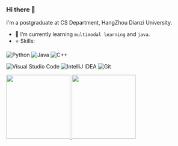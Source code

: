 ### Hi there 👋

<!--
**1219521375/1219521375** is a ✨ _special_ ✨ repository because its `README.md` (this file) appears on your GitHub profile.

Here are some ideas to get you started:

- 🔭 I’m currently working on ...
- 🌱 I’m currently learning ...
- 👯 I’m looking to collaborate on ...
- 🤔 I’m looking for help with ...
- 💬 Ask me about ...
- 📫 How to reach me: ...
- 😄 Pronouns: ...
- ⚡ Fun fact: ...
-->

I'm a postgraduate at CS Department, HangZhou Dianzi University.

- 🌱 I’m currently learning `multimodal learning` and `java`.
- ⭐ Skills:

<img alt="Python" src="https://img.shields.io/badge/python%20-%2314354C.svg?&style=for-the-badge&logo=python&logoColor=white"/> <img alt="Java" src="https://img.shields.io/badge/java%20-%2314354C.svg?&style=for-the-badge&logo=java&logoColor=white"/> <img alt="C++" src="https://img.shields.io/badge/c++%20-%2300599C.svg?&style=for-the-badge&logo=c%2B%2B&ogoColor=white"/>

<img alt="Visual Studio Code" src="https://img.shields.io/badge/Visual%20Studio%20Code-0078d7.svg?&style=for-the-badge&logo=visual-studio-code&logoColor=white"/> <img alt="IntelliJ IDEA" src="https://img.shields.io/badge/IntelliJ%20IDEA-000000.svg?&style=for-the-badge&logo=intellij-idea&logoColor=white"/>
 <img alt="Git" src="https://img.shields.io/badge/git%20-%23F05033.svg?&style=for-the-badge&logo=git&logoColor=white"/>


<a href="https://github.com/anuraghazra/github-readme-stats">
  <img height="170px" src="https://github-readme-stats.vercel.app/api?username=1219521375&show_icons=true&theme=flag-india&hide_border=true&count_private=true&hide=contribs" />

</a>
<a href="https://github.com/anuraghazra/convoychat">
  <img height="170px" src="https://github-readme-stats.vercel.app/api/top-langs/?username=1219521375&hide=javascript,html,css,php,jupyter%20notebook&hide_border=true&layout=compact" />
</a>

